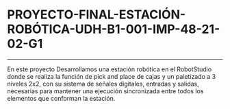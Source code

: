# PROYECTO-FINAL-ESTACIÓN-ROBÓTICA-UDH-B1-001-IMP-48-21-02-G1
***
En este proyecto Desarrollamos una estación robótica en el RobotStudio donde se realiza la función de pick and place de cajas y un paletizado a 3 niveles 2x2, con su sistema de señales digitales, entradas y salidas, necesarias para mantener una ejecución sincronizada entre todos los elementos que conforman la estación.
